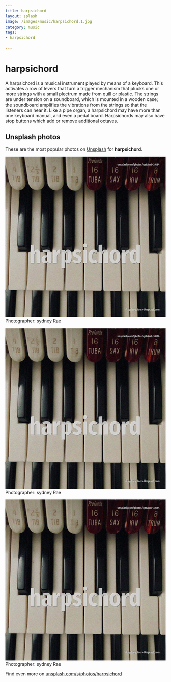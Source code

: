 ```yaml
---
title: harpsichord
layout: splash
image: /images/music/harpsichord.1.jpg
category: music
tags:
- harpsichord

---
```

# harpsichord

A harpsichord  is a musical instrument played by means of a keyboard. This activates a row of levers that turn a trigger mechanism that plucks one or more strings with a  small plectrum made from quill or plastic. The strings are under tension on a soundboard, which is mounted in a wooden case; the soundboard  amplifies the vibrations from the strings so that the listeners can hear it. Like a pipe organ, a harpsichord may have more than one keyboard manual, and even a pedal board. Harpsichords may also have stop buttons which add or remove additional octaves. 

 
## Unsplash photos
These are the most popular photos on [Unsplash](https://unsplash.com) for **harpsichord**.
 
![harpsichord](/images/music/harpsichord.1.jpg)
Photographer:  sydney Rae
 
![harpsichord](/images/music/harpsichord.2.jpg)
Photographer:  sydney Rae
 
![harpsichord](/images/music/harpsichord.3.jpg)
Photographer:  sydney Rae
 
Find even more on [unsplash.com/s/photos/harpsichord](https://unsplash.com/s/photos/harpsichord)
 
